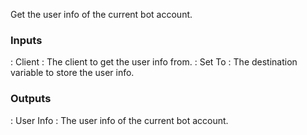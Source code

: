 Get the user info of the current bot account.

### Inputs

: Client : The client to get the user info from.
: Set To : The destination variable to store the user info.

### Outputs

: User Info : The user info of the current bot account.
